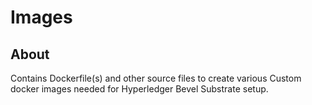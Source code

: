 [//]: # (##############################################################################################)
[//]: # (Copyright Accenture. All Rights Reserved.)
[//]: # (SPDX-License-Identifier: Apache-2.0)
[//]: # (##############################################################################################)

# Images

## About
Contains Dockerfile(s) and other source files to create various Custom docker images needed for Hyperledger Bevel Substrate setup.
